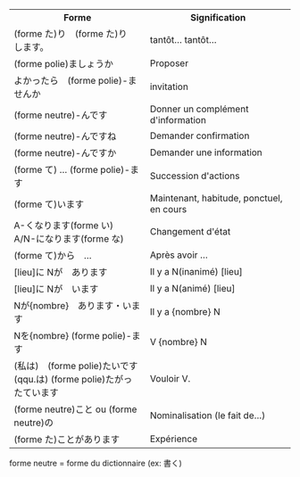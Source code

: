 <table><tr><th>Forme</th><th>Signification</th></tr>
<tr><td>(forme た)り　(forme た)り　します。</td><td>tantôt… tantôt… </td></tr>
<tr><td>(forme polie)ましょうか</td><td>Proposer</td></tr>
<tr><td>よかったら　(forme polie)-ませんか</td><td>invitation</td></tr>
<tr><td>(forme neutre)-んです</td><td>Donner un complément d'information</td></tr>
<tr><td>(forme neutre)-んですね</td><td>Demander confirmation</td></tr>
<tr><td>(forme neutre)-んですか</td><td>Demander une information</td></tr>
<tr><td>(forme て) … (forme polie)-ます</td><td>Succession d'actions</td></tr>
<tr><td>(forme て)います</td><td>Maintenant, habitude, ponctuel, en cours</td></tr>
<tr><td>A-くなります(forme い)<br/>A/N-になります(forme な)</td><td>Changement d'état</td></tr>
<tr><td>(forme て)から　…</td><td>Après avoir …</td></tr>
<tr><td>[lieu]に Nが　あります</td><td>Il y a N(inanimé) [lieu]</td></tr>
<tr><td>[lieu]に Nが　います</td><td>Il y a N(animé) [lieu]</td></tr>
<tr><td>Nが{nombre}　あります・います</td><td>Il y a {nombre} N</td></tr>
<tr><td>Nを{nombre} (forme polie)-ます</td><td>V {nombre} N</td></tr>
<tr><td>(私は)　(forme polie)たいです<br/>(qqu.は) (forme polie)たがったています</td><td>Vouloir V.</td></tr>
<tr><td>(forme neutre)こと ou (forme neutre)の</td><td>Nominalisation (le fait de…)</td></tr>
<tr><td>(forme た)ことがあります</td><td>Expérience</td></tr>
</table>

forme neutre = forme du dictionnaire (ex: 書く)
